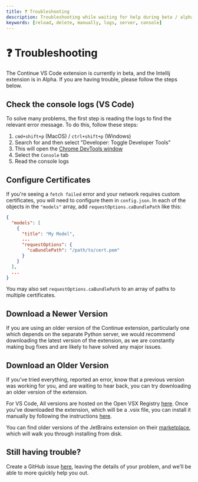 ```yaml
---
title: ❓ Troubleshooting
description: Troubleshooting while waiting for help during beta / alpha testing
keywords: [reload, delete, manually, logs, server, console]
---
```


# ❓ Troubleshooting

The Continue VS Code extension is currently in beta, and the Intellij extension is in Alpha. If you are having trouble, please follow the steps below.

## Check the console logs (VS Code)

To solve many problems, the first step is reading the logs to find the relevant error message. To do this, follow these steps:

1. `cmd+shift+p` (MacOS) / `ctrl+shift+p` (Windows)
2. Search for and then select "Developer: Toggle Developer Tools"
3. This will open the [Chrome DevTools window](https://developer.chrome.com/docs/devtools/)
4. Select the `Console` tab
5. Read the console logs

## Configure Certificates

If you're seeing a `fetch failed` error and your network requires custom certificates, you will need to configure them in `config.json`. In each of the objects in the `"models"` array, add `requestOptions.caBundlePath` like this:

```json
{
  "models": [
    {
      "title": "My Model",
      ...
      "requestOptions": {
        "caBundlePath": "/path/to/cert.pem"
      }
    }
  ],
  ...
}
```

You may also set `requestOptions.caBundlePath` to an array of paths to multiple certificates.

## Download a Newer Version

If you are using an older version of the Continue extension, particularly one which depends on the separate Python server, we would recommend downloading the latest version of the extension, as we are constantly making bug fixes and are likely to have solved any major issues.

## Download an Older Version

If you've tried everything, reported an error, know that a previous version was working for you, and are waiting to hear back, you can try downloading an older version of the extension.

For VS Code, All versions are hosted on the Open VSX Registry [here](https://open-vsx.org/extension/Continue/continue). Once you've downloaded the extension, which will be a .vsix file, you can install it manually by following the instructions [here](https://code.visualstudio.com/docs/editor/extension-gallery#_install-from-a-vsix).

You can find older versions of the JetBrains extension on their [marketplace](https://plugins.jetbrains.com/plugin/22707-continue), which will walk you through installing from disk.

## Still having trouble?

Create a GitHub issue [here](https://github.com/continuedev/continue/issues/new?assignees=&labels=bug&projects=&template=bug-report-%F0%9F%90%9B.md&title=), leaving the details of your problem, and we'll be able to more quickly help you out.
